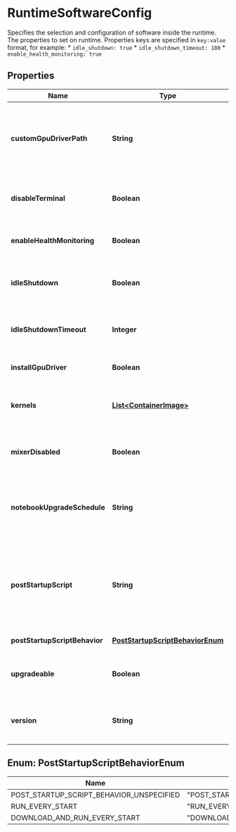 

# RuntimeSoftwareConfig

Specifies the selection and configuration of software inside the runtime. The properties to set on runtime. Properties keys are specified in `key:value` format, for example: * `idle_shutdown: true` * `idle_shutdown_timeout: 180` * `enable_health_monitoring: true`

## Properties

| Name | Type | Description | Notes |
|------------ | ------------- | ------------- | -------------|
|**customGpuDriverPath** | **String** | Specify a custom Cloud Storage path where the GPU driver is stored. If not specified, we&#39;ll automatically choose from official GPU drivers. |  [optional] |
|**disableTerminal** | **Boolean** | Bool indicating whether JupyterLab terminal will be available or not. Default: False |  [optional] |
|**enableHealthMonitoring** | **Boolean** | Verifies core internal services are running. Default: True |  [optional] |
|**idleShutdown** | **Boolean** | Runtime will automatically shutdown after idle_shutdown_time. Default: True |  [optional] |
|**idleShutdownTimeout** | **Integer** | Time in minutes to wait before shutting down runtime. Default: 180 minutes |  [optional] |
|**installGpuDriver** | **Boolean** | Install Nvidia Driver automatically. Default: True |  [optional] |
|**kernels** | [**List&lt;ContainerImage&gt;**](ContainerImage.md) | Optional. Use a list of container images to use as Kernels in the notebook instance. |  [optional] |
|**mixerDisabled** | **Boolean** | Bool indicating whether mixer client should be disabled. Default: False |  [optional] |
|**notebookUpgradeSchedule** | **String** | Cron expression in UTC timezone, used to schedule instance auto upgrade. Please follow the [cron format](https://en.wikipedia.org/wiki/Cron). |  [optional] |
|**postStartupScript** | **String** | Path to a Bash script that automatically runs after a notebook instance fully boots up. The path must be a URL or Cloud Storage path (&#x60;gs://path-to-file/file-name&#x60;). |  [optional] |
|**postStartupScriptBehavior** | [**PostStartupScriptBehaviorEnum**](#PostStartupScriptBehaviorEnum) | Behavior for the post startup script. |  [optional] |
|**upgradeable** | **Boolean** | Output only. Bool indicating whether an newer image is available in an image family. |  [optional] [readonly] |
|**version** | **String** | Output only. version of boot image such as M100, from release label of the image. |  [optional] [readonly] |



## Enum: PostStartupScriptBehaviorEnum

| Name | Value |
|---- | -----|
| POST_STARTUP_SCRIPT_BEHAVIOR_UNSPECIFIED | &quot;POST_STARTUP_SCRIPT_BEHAVIOR_UNSPECIFIED&quot; |
| RUN_EVERY_START | &quot;RUN_EVERY_START&quot; |
| DOWNLOAD_AND_RUN_EVERY_START | &quot;DOWNLOAD_AND_RUN_EVERY_START&quot; |




